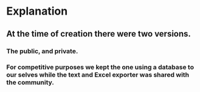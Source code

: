 # Explanation
## At the time of creation there were two versions.
### The public, and private.
### For competitive purposes we kept the one using a database to our selves while the text and Excel exporter was shared with the community.
